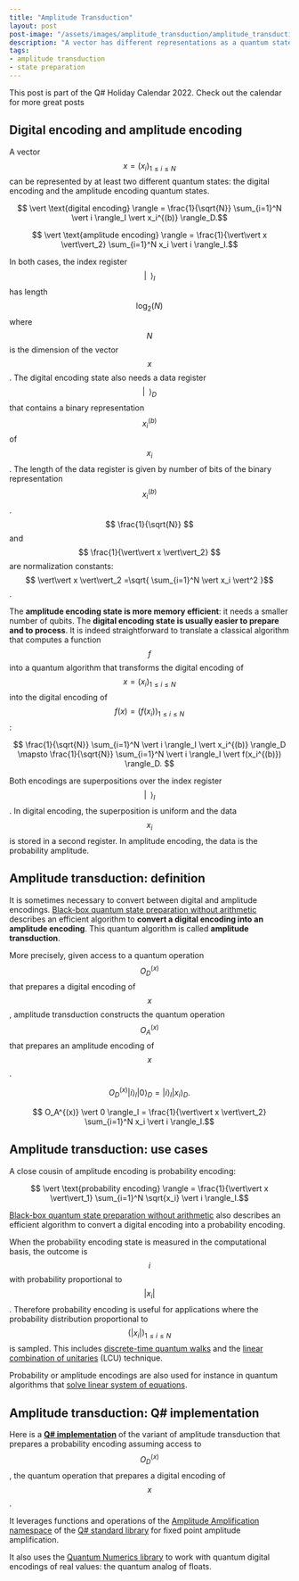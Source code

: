 ```yaml
---
title: "Amplitude Transduction"
layout: post
post-image: "/assets/images/amplitude_transduction/amplitude_transduction.jpg"
description: "A vector has different representations as a quantum state. Transforming one representation into another is extremly useful for some quantum algorithms. We describe the amplitude transduction quantum algorithm and link to its Q# implementation."
tags:
- amplitude transduction
- state preparation
---
```


This post is part of the Q# Holiday Calendar 2022. Check out the calendar for more great posts

## Digital encoding and amplitude encoding

A vector $$ x = (x_i)_{1 \leq i \leq N} $$ can be represented by at least two different quantum states: the digital encoding and the amplitude encoding quantum states.

$$ \vert \text{digital encoding} \rangle = \frac{1}{\sqrt{N}} \sum_{i=1}^N \vert i \rangle_I \vert x_i^{(b)} \rangle_D.$$

$$ \vert \text{amplitude encoding} \rangle = \frac{1}{\vert\vert x \vert\vert_2} \sum_{i=1}^N x_i \vert i \rangle_I.$$

In both cases, the index register $$ \vert \,\,\, \rangle_I $$ has length $$ \log_2 (N) $$ where $$ N $$ is the dimension of the vector $$ x $$. The digital encoding state also needs a data register $$ \vert \,\,\, \rangle_D $$ that contains a binary representation $$ x_i^{(b)} $$ of $$ x_i $$. The length of the data register is given by number of bits of the binary representation $$ x_i^{(b)} $$. $$ \frac{1}{\sqrt{N}} $$ and $$ \frac{1}{\vert\vert x \vert\vert_2} $$ are normalization constants: $$ \vert\vert x \vert\vert_2 =\sqrt{ \sum_{i=1}^N \vert x_i \vert^2 }$$.

The **amplitude encoding state is more memory efficient**: it needs a smaller number of qubits. The **digital encoding state is usually easier to prepare and to process**. It is indeed straightforward to translate a classical algorithm that computes a function $$ f $$ into a quantum algorithm that transforms the digital encoding of $$ x = (x_i)_{1 \leq i \leq N} $$ into the digital encoding of $$ f(x) = (f(x_i))_{1 \leq i \leq N} $$:

$$ \frac{1}{\sqrt{N}} \sum_{i=1}^N \vert i \rangle_I \vert x_i^{(b)} \rangle_D \mapsto \frac{1}{\sqrt{N}} \sum_{i=1}^N \vert i \rangle_I \vert f(x_i^{(b)}) \rangle_D. $$

Both encodings are superpositions over the index register $$ \vert \,\,\, \rangle_I $$. In digital encoding, the superposition is uniform and the data $$ x_i $$ is stored in a second register. In amplitude encoding, the data is the probability amplitude.

## Amplitude transduction: definition

It is sometimes necessary to convert between digital and amplitude encodings. [Black-box quantum state preparation without arithmetic](https://arxiv.org/abs/1807.03206) describes an efficient algorithm to **convert a digital encoding into an amplitude encoding**. This quantum algorithm is called **amplitude transduction**.

More precisely, given access to a quantum operation $$ O_D^{(x)} $$ that prepares a digital encoding of $$ x $$, amplitude transduction constructs the quantum operation $$ O_A^{(x)} $$ that prepares an amplitude encoding of $$ x $$.

$$ O_D^{(x)} \vert i \rangle_I \vert 0 \rangle_D = \vert i \rangle_I \vert x_i \rangle_D. $$

$$ O_A^{(x)} \vert 0 \rangle_I = \frac{1}{\vert\vert x \vert\vert_2} \sum_{i=1}^N x_i \vert i \rangle_I.$$

## Amplitude transduction: use cases

A close cousin of amplitude encoding is probability encoding:

$$ \vert \text{probability encoding} \rangle = \frac{1}{\vert\vert x \vert\vert_1} \sum_{i=1}^N \sqrt{x_i} \vert i \rangle_I.$$

[Black-box quantum state preparation without arithmetic](https://arxiv.org/abs/1807.03206) also describes an efficient algorithm to convert a digital encoding into a probability encoding.

When the probability encoding state is measured in the computational basis, the outcome is $$ i $$ with probability proportional to $$ \vert x_i \vert $$. Therefore probability encoding is useful for applications where the probability distribution proportional to $$ (\vert x_i \vert)_{1 \leq i \leq N} $$ is sampled. This includes [discrete-time quantum walks](https://ieeexplore.ieee.org/document/1366222) and the [linear combination of unitaries](https://arxiv.org/abs/1501.01715) (LCU) technique.

Probability or amplitude encodings are also used for instance in quantum algorithms that [solve linear system of equations](https://arxiv.org/abs/0811.3171).

## Amplitude transduction: Q# implementation

 Here is a **[Q# implementation](https://github.com/vivienlonde/QW_Burgers/blob/master/FixedTimeSteps/AmplitudeTransduction.qs)** of the variant of amplitude transduction that prepares a probability encoding assuming access to $$ O_D^{(x)} $$, the quantum operation that prepares a digital encoding of $$ x $$.

 It leverages functions and operations of the [Amplitude Amplification namespace](https://learn.microsoft.com/en-us/qsharp/api/qsharp/microsoft.quantum.amplitudeamplification) of the [Q# standard library](https://learn.microsoft.com/en-us/azure/quantum/user-guide/libraries/?tabs=tabid-python) for fixed point amplitude amplification.

 It also uses the [Quantum Numerics library](https://learn.microsoft.com/en-us/azure/quantum/user-guide/libraries/numerics/numerics) to work with quantum digital encodings of real values: the quantum analog of floats.